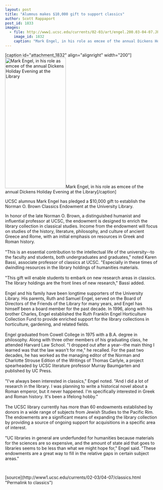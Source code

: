 ```yaml
---
layout: post
title: "Alumnus makes $10,000 gift to support classics"
author: Scott Rappaport
post_id: 1833
images:
  - file: http://www1.ucsc.edu/currents/02-03/art/engel.200.03-04-07.JPG
    image_id: 1832
    caption: "Mark Engel, in his role as emcee of the annual Dickens Holiday Evening at the Library"
---
```


[caption id="attachment_1832" align="alignright" width="200"]<a href="http://localhost/mysite/wp-content/uploads/2003/04/engel.200.03-04-07.JPG"><img class="size-full wp-image-1832" src="http://localhost/mysite/wp-content/uploads/2003/04/engel.200.03-04-07.JPG" alt="Mark Engel, in his role as emcee of the annual Dickens Holiday Evening at the Library" width="200" height="430" /></a>Mark Engel, in his role as emcee of the annual Dickens Holiday Evening at the Library[/caption]
<p>
  UCSC alumnus Mark Engel has pledged a $10,000 gift to establish the Norman O. Brown Classics Endowment at the University Library.
</p>
<p>
  In honor of the late Norman O. Brown, a distinguished humanist and influential professor at UCSC, the endowment is designed to enrich the library collection in classical studies. Income from the endowment will focus on studies of the history, literature, philosophy, and culture of ancient Greece and Rome, with an initial emphasis on resources in Greek and Roman history.<br>
  <br>
  "This is an essential contribution to the intellectual life of the university--to the faculty and students, both undergraduates and graduates," noted Karen Bassi, associate professor of classics at UCSC. "Especially in these times of dwindling resources in the library holdings of humanities materials.<br>
  <br>
  "This gift will enable students to embark on new research areas in classics. The library holdings are the front lines of new research," Bassi added.<br>
  <br>
  Engel and his family have been longtime supporters of the University Library. His parents, Ruth and Samuel Engel, served on the Board of Directors of the Friends of the Library for many years, and Engel has himself been a board member for the past decade. In 1996, along with his brother Charles, Engel established the Ruth Franklin Engel Horticulture Collection Fund to provide enriched support for the library collections in horticulture, gardening, and related fields.<br>
  <br>
  Engel graduated from Cowell College in 1975 with a B.A. degree in philosophy. Along with three other members of his graduating class, he attended Harvard Law School. "I dropped out after a year--the main thing I learned was that the law wasn't for me," he recalled. For the past two decades, he has worked as the managing editor of the Norman and Charlotte Strouse Edition of the Writings of Thomas Carlyle, a project spearheaded by UCSC literature professor Murray Baumgarten and published by UC Press.<br>
  <br>
  "I've always been interested in classics," Engel noted. "And I did a lot of research in the library. I was planning to write a historical novel about a Roman emperor, but it never happened. I'm specifically interested in Greek and Roman history. It's been a lifelong hobby."<br>
  <br>
  The UCSC library currently has more than 60 endowments established by donors in a wide range of subjects from Jewish Studies to the Pacific Rim. The endowments are a significant means of expanding the library collection by providing a source of ongoing support for acquisitions in a specific area of interest.<br>
  <br>
  "UC libraries in general are underfunded for humanities because materials for the sciences are so expensive, and the amount of state aid that goes to libraries seems to be less than what we might hope for," Engel said. "These endowments are a great way to fill in the relative gaps in certain subject areas."<br>
</p>
<p>
  <br>

</p>
<p>

</p>
[source](http://www1.ucsc.edu/currents/02-03/04-07/classics.html "Permalink to classics")

